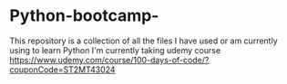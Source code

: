 # Python-bootcamp-
This repository is a collection of all the files I have used or am currently using to learn Python
I'm currently taking udemy course https://www.udemy.com/course/100-days-of-code/?couponCode=ST2MT43024
